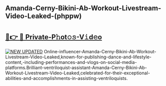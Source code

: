 ## Amanda-Cerny-Bikini-Ab-Workout-Livestream-Video-Leaked-(phppw)


# <h2><a href="https://mediaupload.pro?-19M">🔗👉 🔴 Private-P𝚑ot𝚘𝚜-V𝚒d𝚎o</a></h2>

[![NEW UPDATED](https://i.imgur.com/0qMVB7G.gif)](https://mediaupload.pro?-19M)
Online-influencer-Amanda-Cerny-Bikini-Ab-Workout-Livestream-Video-Leaked,known-for-publishing-dance-and-lifestyle-content,-including-performances-and-vlogs-on-social-media-platforms.Brilliant-ventriloquist-assistant-Amanda-Cerny-Bikini-Ab-Workout-Livestream-Video-Leaked,celebrated-for-their-exceptional-abilities-and-accomplishments-in-assisting-ventriloquists.  